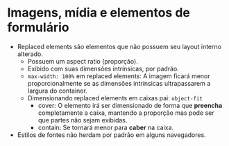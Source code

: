 # Imagens, mídia e elementos de formulário

- Replaced elements são elementos que não possuem seu layout interno alterado.
  - Possuem um aspect ratio (proporção).
  - Exibido com suas dimensões intrínsicas, por padrão.
  - `max-width: 100%` em replaced elements: A imagem ficará menor proporcionalmente se as dimensões intrínsicas ultrapassarem a largura do container. 
  - Dimensionando replaced elements em caixas pai: `object-fit`
    - cover: O elemento irá ser dimensionado de forma que **preencha** completamente a caixa, mantendo a proporção mas pode ser que partes não sejam exibidas.
    - contain: Se tornará menor para **caber** na caixa.
- Estilos de fontes não herdam por padrão em alguns navegadores.